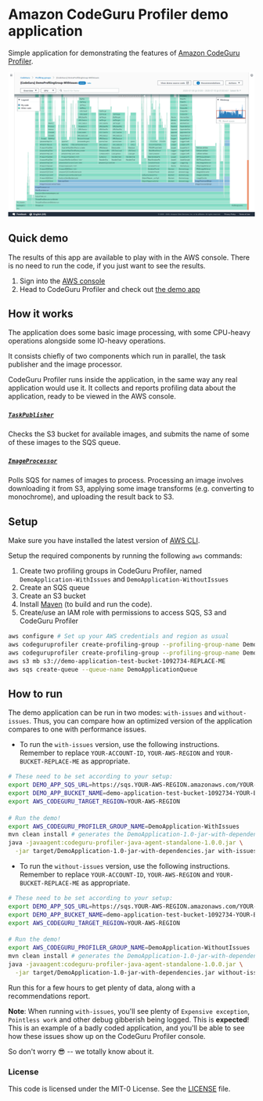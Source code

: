 # Amazon CodeGuru Profiler demo application

Simple application for demonstrating the features of [Amazon CodeGuru Profiler](https://aws.amazon.com/codeguru/).

![CodeGuru Profiler Console Screenshot](CodeGuruProfilerScreenshot.png)

## Quick demo

The results of this app are available to play with in the AWS console.
There is no need to run the code, if you just want to see the results.

1. Sign into the [AWS console](https://console.aws.amazon.com)
2. Head to CodeGuru Profiler and check out [the demo app](https://console.aws.amazon.com/codeguru/profiler/profile?profileName=%7BCodeGuru%7D%20DemoProfilingGroup-WithIssues)

## How it works

The application does some basic image processing, with some CPU-heavy
operations alongside some IO-heavy operations.

It consists chiefly of two components which run in parallel, the task publisher
and the image processor.

CodeGuru Profiler runs inside the application, in the same way any real application
would use it. It collects and reports profiling data about the application, ready to
be viewed in the AWS console.

##### [`TaskPublisher`](src/main/java/com/company/demoapplication/TaskPublisher.java)

Checks the S3 bucket for available images, and submits the name of some of these images
to the SQS queue.

##### [`ImageProcessor`](src/main/java/com/company/demoapplication/ImageProcessor.java)

Polls SQS for names of images to process. Processing an image involves downloading
it from S3, applying some image transforms (e.g. converting to monochrome), and
uploading the result back to S3.

## Setup

Make sure you have installed the latest version of [AWS CLI](https://docs.aws.amazon.com/cli/latest/userguide/cli-chap-welcome.html).

Setup the required components by running the following ```aws``` commands:

1. Create two profiling groups in CodeGuru Profiler, named `DemoApplication-WithIssues` and `DemoApplication-WithoutIssues`
2. Create an SQS queue
3. Create an S3 bucket
4. Install [Maven](https://maven.apache.org/) (to build and run the code).
5. Create/use an IAM role with permissions to access SQS, S3 and CodeGuru Profiler

```bash
aws configure # Set up your AWS credentials and region as usual
aws codeguruprofiler create-profiling-group --profiling-group-name DemoApplication-WithIssues
aws codeguruprofiler create-profiling-group --profiling-group-name DemoApplication-WithoutIssues
aws s3 mb s3://demo-application-test-bucket-1092734-REPLACE-ME
aws sqs create-queue --queue-name DemoApplicationQueue
```

## How to run

The demo application can be run in two modes: `with-issues` and `without-issues`. Thus, you can compare how an
optimized version of the application compares to one with performance issues.

* To run the `with-issues` version, use the following instructions. Remember to replace `YOUR-ACCOUNT-ID`, `YOUR-AWS-REGION` and `YOUR-BUCKET-REPLACE-ME` as appropriate.

```bash
# These need to be set according to your setup:
export DEMO_APP_SQS_URL=https://sqs.YOUR-AWS-REGION.amazonaws.com/YOUR-ACCOUNT-ID/DemoApplicationQueue
export DEMO_APP_BUCKET_NAME=demo-application-test-bucket-1092734-YOUR-BUCKET-REPLACE-ME
export AWS_CODEGURU_TARGET_REGION=YOUR-AWS-REGION

# Run the demo!
export AWS_CODEGURU_PROFILER_GROUP_NAME=DemoApplication-WithIssues
mvn clean install # generates the DemoApplication-1.0-jar-with-dependencies.jar
java -javaagent:codeguru-profiler-java-agent-standalone-1.0.0.jar \
  -jar target/DemoApplication-1.0-jar-with-dependencies.jar with-issues
```

* To run the `without-issues` version, use the following instructions. Remember to replace `YOUR-ACCOUNT-ID`, `YOUR-AWS-REGION` and `YOUR-BUCKET-REPLACE-ME` as appropriate.

```bash
# These need to be set according to your setup:
export DEMO_APP_SQS_URL=https://sqs.YOUR-AWS-REGION.amazonaws.com/YOUR-ACCOUNT-ID/DemoApplicationQueue
export DEMO_APP_BUCKET_NAME=demo-application-test-bucket-1092734-YOUR-BUCKET-REPLACE-ME
export AWS_CODEGURU_TARGET_REGION=YOUR-AWS-REGION

# Run the demo!
export AWS_CODEGURU_PROFILER_GROUP_NAME=DemoApplication-WithoutIssues
mvn clean install # generates the DemoApplication-1.0-jar-with-dependencies.jar
java -javaagent:codeguru-profiler-java-agent-standalone-1.0.0.jar \
  -jar target/DemoApplication-1.0-jar-with-dependencies.jar without-issues
```

Run this for a few hours to get plenty of data, along with a recommendations report.

**Note**: When running `with-issues`, you'll see plenty of `Expensive exception`, `Pointless work` and other debug
gibberish being logged. This is **expected**! This is an example of a badly coded application, and you'll be able to see
how these issues show up on the CodeGuru Profiler console.

So don't worry 😎 -- we totally know about it.

### License

This code is licensed under the MIT-0 License. See the [LICENSE](LICENSE) file.
